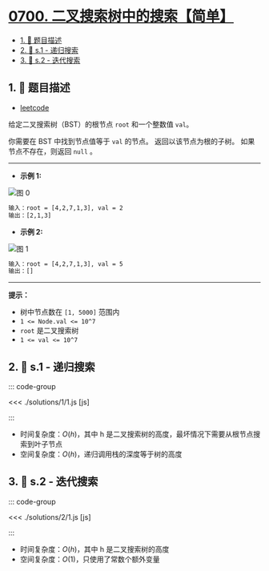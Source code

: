 # [0700. 二叉搜索树中的搜索【简单】](https://github.com/tnotesjs/TNotes.leetcode/tree/main/notes/0700.%20%E4%BA%8C%E5%8F%89%E6%90%9C%E7%B4%A2%E6%A0%91%E4%B8%AD%E7%9A%84%E6%90%9C%E7%B4%A2%E3%80%90%E7%AE%80%E5%8D%95%E3%80%91)

<!-- region:toc -->

- [1. 📝 题目描述](#1--题目描述)
- [2. 🎯 s.1 - 递归搜索](#2--s1---递归搜索)
- [3. 🎯 s.2 - 迭代搜索](#3--s2---迭代搜索)

<!-- endregion:toc -->

## 1. 📝 题目描述

- [leetcode](https://leetcode.cn/problems/search-in-a-binary-search-tree/)

给定二叉搜索树（BST）的根节点 `root` 和一个整数值 `val`。

你需要在 BST 中找到节点值等于 `val` 的节点。 返回以该节点为根的子树。 如果节点不存在，则返回 `null` 。

---

- **示例 1:**

![图 0](https://cdn.jsdelivr.net/gh/tnotesjs/imgs@main/2025-09-15-12-35-56.png)

```txt
输入：root = [4,2,7,1,3], val = 2
输出：[2,1,3]
```

- **示例 2:**

![图 1](https://cdn.jsdelivr.net/gh/tnotesjs/imgs@main/2025-09-15-12-36-01.png)

```txt
输入：root = [4,2,7,1,3], val = 5
输出：[]
```

---

**提示：**

- 树中节点数在 `[1, 5000]` 范围内
- `1 <= Node.val <= 10^7`
- `root` 是二叉搜索树
- `1 <= val <= 10^7`

## 2. 🎯 s.1 - 递归搜索

::: code-group

<<< ./solutions/1/1.js [js]

:::

- 时间复杂度：$O(h)$，其中 h 是二叉搜索树的高度，最坏情况下需要从根节点搜索到叶子节点
- 空间复杂度：$O(h)$，递归调用栈的深度等于树的高度

## 3. 🎯 s.2 - 迭代搜索

::: code-group

<<< ./solutions/2/1.js [js]

:::

- 时间复杂度：$O(h)$，其中 h 是二叉搜索树的高度
- 空间复杂度：$O(1)$，只使用了常数个额外变量
